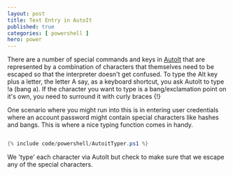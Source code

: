 ```yaml
---
layout: post
title: Text Entry in AutoIt
published: true 
categories: [ powershell ]
hero: power
---
```


There are a number of special commands and keys in <a href="https://www.autoitscript.com/site/">AutoIt</a> that are represented 
by a combination of characters that themselves need to be escaped so that the interpreter doesn't get confused. To type 
the Alt key plus a letter, the letter A say, as a keyboard shortcut, you ask AutoIt to type !a (bang a). If the character you want 
to type is a bang/exclamation point on it's own, you need to surround it with curly braces {!}

One scenario where you might run into this is in entering user credentials where an account password might contain special characters like 
hashes and bangs. This is where a nice typing function comes in handy. 


```powershell

{% include code/powershell/AutoitTyper.ps1 %}

```

We 'type' each character via AutoIt but check to make sure that we escape any of the special characters.
